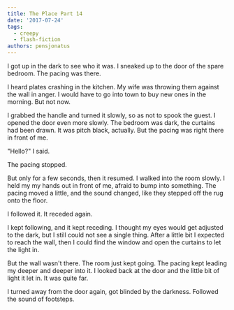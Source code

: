 ```yaml
---
title: The Place Part 14
date: '2017-07-24'
tags:
  - creepy
  - flash-fiction
authors: pensjonatus
---
```


I got up in the dark to see who it was. I sneaked up to the door of the spare
bedroom. The pacing was there.

<!-- truncate -->

I heard plates crashing in the kitchen. My wife was throwing them against the
wall in anger. I would have to go into town to buy new ones in the morning. But
not now.

I grabbed the handle and turned it slowly, so as not to spook the guest. I
opened the door even more slowly. The bedroom was dark, the curtains had been
drawn. It was pitch black, actually. But the pacing was right there in front of
me.

"Hello?" I said.

The pacing stopped.

But only for a few seconds, then it resumed. I walked into the room slowly. I
held my my hands out in front of me, afraid to bump into something. The pacing
moved a little, and the sound changed, like they stepped off the rug onto the
floor.

I followed it. It receded again.

I kept following, and it kept receding. I thought my eyes would get adjusted to
the dark, but I still could not see a single thing. After a little bit I
expected to reach the wall, then I could find the window and open the curtains
to let the light in.

But the wall wasn't there. The room just kept going. The pacing kept leading my
deeper and deeper into it. I looked back at the door and the little bit of light
it let in. It was quite far.

I turned away from the door again, got blinded by the darkness. Followed the
sound of footsteps.
